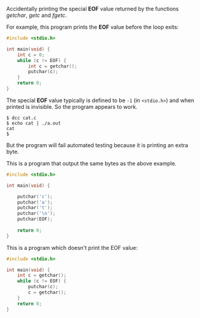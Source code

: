 Accidentally printing the special **EOF** value returned by the functions _getchar_, _getc_ and _fgetc_.

For example, this program prints  the **EOF** value before the loop exits:

```c
#include <stdio.h>

int main(void) {
    int c = 0;
    while (c != EOF) {
        int c = getchar();
        putchar(c);
    }
    return 0;
}
```

The special **EOF** value typically is defined to be `-1` (in `<stdio.h>`)
and when printed is invisible. So the program appears to work.

```console
$ dcc cat.c
$ echo cat | ./a.out
cat
$
```

But the program will fail automated testing because it is printing an extra byte.

This is a program that output the same bytes as the above example.

```c
#include <stdio.h>

int main(void) {

    putchar('c');
    putchar('a');
    putchar('t');
    putchar('\n');
    putchar(EOF);
    
    return 0;
}
```

This is a program which doesn't print the EOF value:

```c
#include <stdio.h>

int main(void) {
    int c = getchar();
    while (c != EOF) {
        putchar(c);
        c = getchar();
    }
    return 0;
}
```
